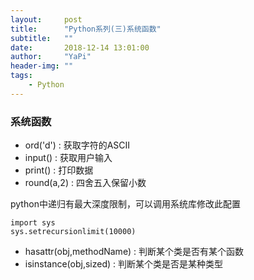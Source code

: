 ```yaml
---
layout:     post
title:      "Python系列(三)系统函数"
subtitle:   ""
date:       2018-12-14 13:01:00
author:     "YaPi"
header-img: ""
tags:
    - Python
---
```


### 系统函数
- ord('d') : 获取字符的ASCII
- input() : 获取用户输入
- print() : 打印数据
- round(a,2) : 四舍五入保留小数


python中递归有最大深度限制，可以调用系统库修改此配置

```text
import sys
sys.setrecursionlimit(10000)
```

- hasattr(obj,methodName) : 判断某个类是否有某个函数
- isinstance(obj,sized) : 判断某个类是否是某种类型